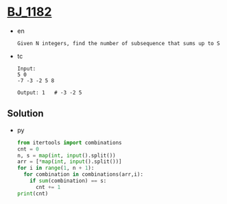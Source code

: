 # [BJ_1182](https://acmicpc.net/problem/1182)

* en

  ```en
  Given N integers, find the number of subsequence that sums up to S

  ```

* tc

  ```tc
  Input:
  5 0
  -7 -3 -2 5 8

  Output: 1   # -3 -2 5
  ```

## Solution

* py

  ```py
  from itertools import combinations
  cnt = 0
  n, s = map(int, input().split())
  arr = [*map(int, input().split())]
  for i in range(1, n + 1):
    for combination in combinations(arr,i):
      if sum(combination) == s:
        cnt += 1
  print(cnt)
  ```
